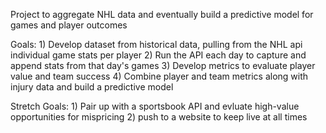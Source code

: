 Project to aggregate NHL data and eventually build a predictive model for games and player outcomes


Goals:
    1) Develop dataset from historical data, pulling from the NHL api individual game stats per player
    2) Run the API each day to capture and append stats from that day's games
    3) Develop metrics to evaluate player value and team success
    4) Combine player and team metrics along with injury data and build a predictive model

Stretch Goals:
    1) Pair up with a sportsbook API and evluate high-value opportunities for mispricing
    2) push to a website to keep live at all times